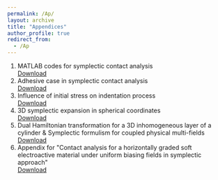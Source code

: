 ```yaml
---
permalink: /Ap/
layout: archive
title: "Appendices"
author_profile: true
redirect_from: 
  - /Ap
---
```

1. MATLAB codes for symplectic contact analysis <br>
[Download](http://chainjackson.github.io/Chain.github.io/files/codes_for_RSPA-2024-0591.zip)
2. Adhesive case in symplectic contact analysis <br>
[Download](http://chainjackson.github.io/Chain.github.io/files/Adhesive_case.pdf)
3. Influence of initial stress on indentation process <br>
[Download](http://chainjackson.github.io/Chain.github.io/files/Initial_stress.pdf)
4. 3D symplectic expansion in spherical coordinates <br>
[Download](http://chainjackson.github.io/Chain.github.io/files/3D_Symplectic_Expansion_in_Spherical_Coordinates.pdf)
5. Dual Hamiltonian transformation for a 3D inhomogeneous layer of a cylinder & Symplectic formulism for coupled physical multi-fields <br>
[Download](http://chainjackson.github.io/Chain.github.io/files/Appendix_3D_symplectic_contact.pdf)
6. Appendix for "Contact analysis for a horizontally graded soft electroactive material under uniform biasing fields in symplectic approach" <br>
[Download](http://chainjackson.github.io/Chain.github.io/files/3D_Symplectic_Expansion_in_Spherical_Coordinates.pdf)
